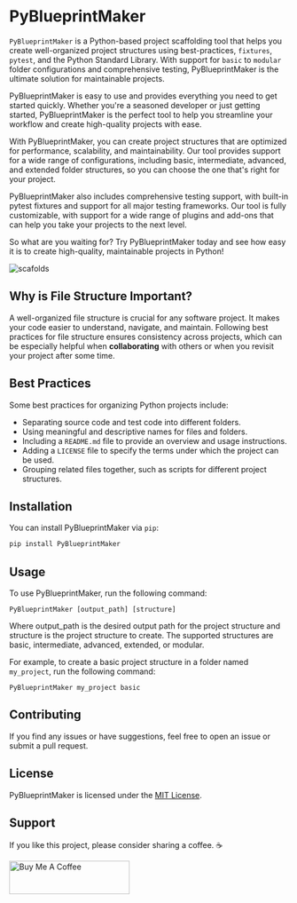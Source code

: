 # PyBlueprintMaker

`PyBlueprintMaker` is a Python-based project scaffolding tool that helps you create well-organized project structures using best-practices, `fixtures`, `pytest`, and the Python Standard Library. With support for `basic` to `modular` folder configurations and comprehensive testing, PyBlueprintMaker is the ultimate solution for maintainable projects.

PyBlueprintMaker is easy to use and provides everything you need to get started quickly. Whether you're a seasoned developer or just getting started, PyBlueprintMaker is the perfect tool to help you streamline your workflow and create high-quality projects with ease.

With PyBlueprintMaker, you can create project structures that are optimized for performance, scalability, and maintainability. Our tool provides support for a wide range of configurations, including basic, intermediate, advanced, and extended folder structures, so you can choose the one that's right for your project.

PyBlueprintMaker also includes comprehensive testing support, with built-in pytest fixtures and support for all major testing frameworks. Our tool is fully customizable, with support for a wide range of plugins and add-ons that can help you take your projects to the next level.

So what are you waiting for? Try PyBlueprintMaker today and see how easy it is to create high-quality, maintainable projects in Python!

![scafolds](assets/scaffolds.jpeg)

## Why is File Structure Important?

A well-organized file structure is crucial for any software project. It makes your code easier to understand, navigate, and maintain. Following best practices for file structure ensures consistency across projects, which can be especially helpful when **collaborating** with others or when you revisit your project after some time.

## Best Practices

Some best practices for organizing Python projects include:

- Separating source code and test code into different folders.
- Using meaningful and descriptive names for files and folders.
- Including a `README.md` file to provide an overview and usage instructions.
- Adding a `LICENSE` file to specify the terms under which the project can be used.
- Grouping related files together, such as scripts for different project structures.

## Installation

You can install PyBlueprintMaker via `pip`:

```bash
pip install PyBlueprintMaker
```

## Usage

To use PyBlueprintMaker, run the following command:

`PyBlueprintMaker [output_path] [structure]`

Where output_path is the desired output path for the project structure and structure is the project structure to create. The supported structures are basic, intermediate, advanced, extended, or modular.

For example, to create a basic project structure in a folder named `my_project`, run the following command:

```
PyBlueprintMaker my_project basic
```

## Contributing

If you find any issues or have suggestions, feel free to open an issue or submit a pull request.

## License

PyBlueprintMaker is licensed under the [MIT License](LICENSE).

## Support

If you like this project, please consider sharing a coffee. ☕

<a href="https://www.buymeacoffee.com/patimejiaS" target="_blank"><img src="https://cdn.buymeacoffee.com/buttons/v2/default-blue.png" alt="Buy Me A Coffee" style="height: 60px !important;width: 217px !important;" ></a>
